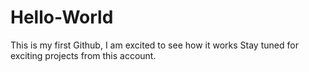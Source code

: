 # Hello-World
This is my first Github, I am excited to see how it works
Stay tuned for exciting projects from this account.
